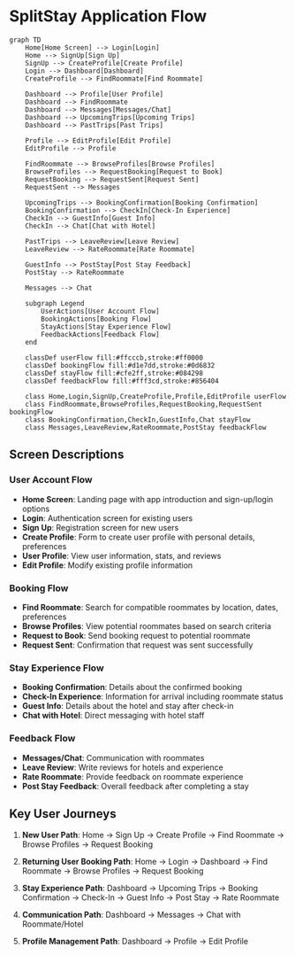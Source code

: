 # SplitStay Application Flow

```mermaid
graph TD
    Home[Home Screen] --> Login[Login]
    Home --> SignUp[Sign Up]
    SignUp --> CreateProfile[Create Profile]
    Login --> Dashboard[Dashboard]
    CreateProfile --> FindRoommate[Find Roommate]
    
    Dashboard --> Profile[User Profile]
    Dashboard --> FindRoommate
    Dashboard --> Messages[Messages/Chat]
    Dashboard --> UpcomingTrips[Upcoming Trips]
    Dashboard --> PastTrips[Past Trips]
    
    Profile --> EditProfile[Edit Profile]
    EditProfile --> Profile
    
    FindRoommate --> BrowseProfiles[Browse Profiles]
    BrowseProfiles --> RequestBooking[Request to Book]
    RequestBooking --> RequestSent[Request Sent]
    RequestSent --> Messages
    
    UpcomingTrips --> BookingConfirmation[Booking Confirmation]
    BookingConfirmation --> CheckIn[Check-In Experience]
    CheckIn --> GuestInfo[Guest Info]
    CheckIn --> Chat[Chat with Hotel]
    
    PastTrips --> LeaveReview[Leave Review]
    LeaveReview --> RateRoommate[Rate Roommate]
    
    GuestInfo --> PostStay[Post Stay Feedback]
    PostStay --> RateRoommate
    
    Messages --> Chat
    
    subgraph Legend
        UserActions[User Account Flow]
        BookingActions[Booking Flow]
        StayActions[Stay Experience Flow]
        FeedbackActions[Feedback Flow]
    end
    
    classDef userFlow fill:#ffcccb,stroke:#ff0000
    classDef bookingFlow fill:#d1e7dd,stroke:#0d6832
    classDef stayFlow fill:#cfe2ff,stroke:#084298
    classDef feedbackFlow fill:#fff3cd,stroke:#856404
    
    class Home,Login,SignUp,CreateProfile,Profile,EditProfile userFlow
    class FindRoommate,BrowseProfiles,RequestBooking,RequestSent bookingFlow
    class BookingConfirmation,CheckIn,GuestInfo,Chat stayFlow
    class Messages,LeaveReview,RateRoommate,PostStay feedbackFlow
```

## Screen Descriptions

### User Account Flow
- **Home Screen**: Landing page with app introduction and sign-up/login options
- **Login**: Authentication screen for existing users
- **Sign Up**: Registration screen for new users
- **Create Profile**: Form to create user profile with personal details, preferences
- **User Profile**: View user information, stats, and reviews
- **Edit Profile**: Modify existing profile information

### Booking Flow
- **Find Roommate**: Search for compatible roommates by location, dates, preferences
- **Browse Profiles**: View potential roommates based on search criteria
- **Request to Book**: Send booking request to potential roommate
- **Request Sent**: Confirmation that request was sent successfully

### Stay Experience Flow
- **Booking Confirmation**: Details about the confirmed booking
- **Check-In Experience**: Information for arrival including roommate status
- **Guest Info**: Details about the hotel and stay after check-in
- **Chat with Hotel**: Direct messaging with hotel staff

### Feedback Flow
- **Messages/Chat**: Communication with roommates
- **Leave Review**: Write reviews for hotels and experience
- **Rate Roommate**: Provide feedback on roommate experience
- **Post Stay Feedback**: Overall feedback after completing a stay

## Key User Journeys

1. **New User Path**:
   Home → Sign Up → Create Profile → Find Roommate → Browse Profiles → Request Booking

2. **Returning User Booking Path**:
   Home → Login → Dashboard → Find Roommate → Browse Profiles → Request Booking

3. **Stay Experience Path**:
   Dashboard → Upcoming Trips → Booking Confirmation → Check-In → Guest Info → Post Stay → Rate Roommate

4. **Communication Path**:
   Dashboard → Messages → Chat with Roommate/Hotel

5. **Profile Management Path**:
   Dashboard → Profile → Edit Profile
